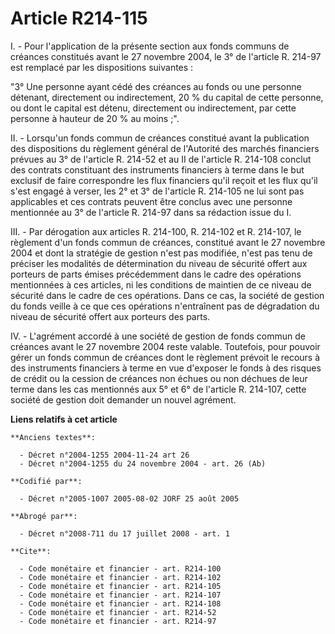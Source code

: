 # Article R214-115

I. - Pour l'application de la présente section aux fonds communs de créances constitués avant le 27 novembre 2004, le 3° de
l'article R. 214-97 est remplacé par les dispositions suivantes :

"3° Une personne ayant cédé des créances au fonds ou une personne détenant, directement ou indirectement, 20 % du capital de
cette personne, ou dont le capital est détenu, directement ou indirectement, par cette personne à hauteur de 20 % au
moins ;".

II. - Lorsqu'un fonds commun de créances constitué avant la publication des dispositions du règlement général de l'Autorité
des marchés financiers prévues au 3° de l'article R. 214-52 et au II de l'article R. 214-108 conclut des contrats constituant
des instruments financiers à terme dans le but exclusif de faire correspondre les flux financiers qu'il reçoit et les flux
qu'il s'est engagé à verser, les 2° et 3° de l'article R. 214-105 ne lui sont pas applicables et ces contrats peuvent être
conclus avec une personne mentionnée au 3° de l'article R. 214-97 dans sa rédaction issue du I.

III. - Par dérogation aux articles R. 214-100, R. 214-102 et R. 214-107, le règlement d'un fonds commun de créances,
constitué avant le 27 novembre 2004 et dont la stratégie de gestion n'est pas modifiée, n'est pas tenu de préciser les
modalités de détermination du niveau de sécurité offert aux porteurs de parts émises précédemment dans le cadre des
opérations mentionnées à ces articles, ni les conditions de maintien de ce niveau de sécurité dans le cadre de ces
opérations. Dans ce cas, la société de gestion du fonds veille à ce que ces opérations n'entraînent pas de dégradation du
niveau de sécurité offert aux porteurs des parts.

IV. - L'agrément accordé à une société de gestion de fonds commun de créances avant le 27 novembre 2004 reste valable.
Toutefois, pour pouvoir gérer un fonds commun de créances dont le règlement prévoit le recours à des instruments financiers à
terme en vue d'exposer le fonds à des risques de crédit ou la cession de créances non échues ou non déchues de leur terme
dans les cas mentionnés aux 5° et 6° de l'article R. 214-107, cette société de gestion doit demander un nouvel agrément.

**Liens relatifs à cet article**

	**Anciens textes**:

	  - Décret n°2004-1255 2004-11-24 art 26
	  - Décret n°2004-1255 du 24 novembre 2004 - art. 26 (Ab)

	**Codifié par**:

	  - Décret n°2005-1007 2005-08-02 JORF 25 août 2005

	**Abrogé par**:

	  - Décret n°2008-711 du 17 juillet 2008 - art. 1

	**Cite**:

	  - Code monétaire et financier - art. R214-100
	  - Code monétaire et financier - art. R214-102
	  - Code monétaire et financier - art. R214-105
	  - Code monétaire et financier - art. R214-107
	  - Code monétaire et financier - art. R214-108
	  - Code monétaire et financier - art. R214-52
	  - Code monétaire et financier - art. R214-97
